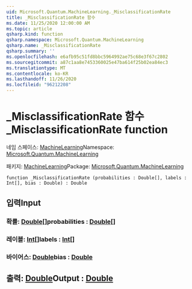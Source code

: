 ```yaml
---
uid: Microsoft.Quantum.MachineLearning._MisclassificationRate
title: _MisclassificationRate 함수
ms.date: 11/25/2020 12:00:00 AM
ms.topic: article
qsharp.kind: function
qsharp.namespace: Microsoft.Quantum.MachineLearning
qsharp.name: _MisclassificationRate
qsharp.summary: ''
ms.openlocfilehash: e6afb95c51fd8bbc5964992ae75c68e3f67c2802
ms.sourcegitcommit: a87c1aa8e7453360025e47ba614f25b02ea84ec3
ms.translationtype: MT
ms.contentlocale: ko-KR
ms.lasthandoff: 11/26/2020
ms.locfileid: "96212208"
---
```

# <a name="_misclassificationrate-function"></a><span data-ttu-id="843c8-102">_MisclassificationRate 함수</span><span class="sxs-lookup"><span data-stu-id="843c8-102">_MisclassificationRate function</span></span>

<span data-ttu-id="843c8-103">네임 스페이스: [MachineLearning](xref:Microsoft.Quantum.MachineLearning)</span><span class="sxs-lookup"><span data-stu-id="843c8-103">Namespace: [Microsoft.Quantum.MachineLearning](xref:Microsoft.Quantum.MachineLearning)</span></span>

<span data-ttu-id="843c8-104">패키지: [MachineLearning](https://nuget.org/packages/Microsoft.Quantum.MachineLearning)</span><span class="sxs-lookup"><span data-stu-id="843c8-104">Package: [Microsoft.Quantum.MachineLearning](https://nuget.org/packages/Microsoft.Quantum.MachineLearning)</span></span>




```qsharp
function _MisclassificationRate (probabilities : Double[], labels : Int[], bias : Double) : Double
```


## <a name="input"></a><span data-ttu-id="843c8-105">입력</span><span class="sxs-lookup"><span data-stu-id="843c8-105">Input</span></span>

### <a name="probabilities--double"></a><span data-ttu-id="843c8-106">확률: [Double](xref:microsoft.quantum.lang-ref.double)[]</span><span class="sxs-lookup"><span data-stu-id="843c8-106">probabilities : [Double](xref:microsoft.quantum.lang-ref.double)[]</span></span>




### <a name="labels--int"></a><span data-ttu-id="843c8-107">레이블: [Int](xref:microsoft.quantum.lang-ref.int)[]</span><span class="sxs-lookup"><span data-stu-id="843c8-107">labels : [Int](xref:microsoft.quantum.lang-ref.int)[]</span></span>




### <a name="bias--double"></a><span data-ttu-id="843c8-108">바이어스: [Double](xref:microsoft.quantum.lang-ref.double)</span><span class="sxs-lookup"><span data-stu-id="843c8-108">bias : [Double](xref:microsoft.quantum.lang-ref.double)</span></span>





## <a name="output--double"></a><span data-ttu-id="843c8-109">출력: [Double](xref:microsoft.quantum.lang-ref.double)</span><span class="sxs-lookup"><span data-stu-id="843c8-109">Output : [Double](xref:microsoft.quantum.lang-ref.double)</span></span>

